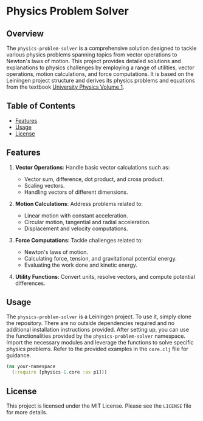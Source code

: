 # Physics Problem Solver

## Overview

The `physics-problem-solver` is a comprehensive solution designed to tackle various physics problems spanning topics from vector operations to Newton's laws of motion. This project provides detailed solutions and explanations to physics challenges by employing a range of utilities, vector operations, motion calculations, and force computations. It is based on the Leiningen project structure and derives its physics problems and equations from the textbook [University Physics Volume 1](https://openstax.org/details/books/university-physics-volume-1).

## Table of Contents

- [Features](#features)
- [Usage](#usage)
- [License](#license)

## Features

1. **Vector Operations**: Handle basic vector calculations such as:
   - Vector sum, difference, dot product, and cross product.
   - Scaling vectors.
   - Handling vectors of different dimensions.

2. **Motion Calculations**: Address problems related to:
   - Linear motion with constant acceleration.
   - Circular motion, tangential and radial acceleration.
   - Displacement and velocity computations.

3. **Force Computations**: Tackle challenges related to:
   - Newton's laws of motion.
   - Calculating force, tension, and gravitational potential energy.
   - Evaluating the work done and kinetic energy.

4. **Utility Functions**: Convert units, resolve vectors, and compute potential differences.

## Usage

The `physics-problem-solver` is a Leiningen project. To use it, simply clone the repository. There are no outside dependencies required and no additional installation instructions provided. After setting up, you can use the functionalities provided by the `physics-problem-solver` namespace. Import the necessary modules and leverage the functions to solve specific physics problems. Refer to the provided examples in the `core.clj` file for guidance.

```clojure
(ns your-namespace
  (:require [physics-1.core :as p1]))
```


## License
This project is licensed under the MIT License. Please see the `LICENSE` file for more details.
